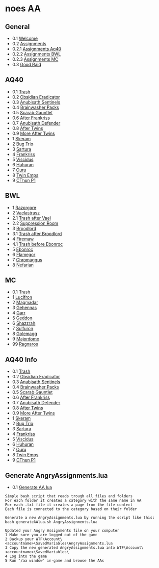 # noes AA

## General

* 0.1 [Welcome](1_general/0.1_Welcome.txt)
* 0.2 [Assignments](1_general/0.2_AssignmentsFull.txt)
* 0.2.1 [Assignments Aq40](1_general/0.2.1_AssignmentsAq40.txt)
* 0.2.2 [Assignments BWL](1_general/0.2.2_AssignmentsBwl.txt)
* 0.2.3 [Assignments MC](1_general/0.2.3_AssignmentsMc.txt)
* 0.3 [Good Raid](1_general/0.3_GoodRaid.txt)

## AQ40

* 0.1 [Trash](2_aq40/0.1_TrashFull.txt)
* 0.2 [Obsidian Eradicator](2_aq40/0.2_ObsidianEradicator.txt)
* 0.3 [Anubisath Sentinels](2_aq40/0.3_AnibisathSentinels.txt)
* 0.4 [Brainwasher Packs](2_aq40/0.4_BrainwasherPacks.txt)
* 0.5 [Scarab Gauntlet](2_aq40/0.5_ScarabGauntlet.txt)
* 0.6 [After Frankriss](2_aq40/0.6_AfterFrankriss.txt)
* 0.7 [Anubisath Defender](2_aq40/0.7_AnubisathDefender.txt)
* 0.8 [After Twins](2_aq40/0.8_AfterTwins.txt)
* 0.9 [More After Twins](2_aq40/0.9_MoreAfterTwins.txt)
* 1 [Skeram](2_aq40/1._Skeram.txt)
* 2 [Bug Trio](2_aq40/2._Bug_Trio.txt)
* 3 [Sartura](2_aq40/3._Sartura.txt)
* 4 [Frankriss](2_aq40/4._Fankriss.txt)
* 5 [Viscidus](2_aq40/5._Viscidus.txt)
* 6 [Huhuran](2_aq40/6._Huhuran.txt)
* 7 [Ouru](2_aq40/7._Ouro.txt)
* 8 [Twin Emps](2_aq40/8._TwinEmps.txt)
* 9 [CThun P1](2_aq40/9._CThun.txt)

## BWL

* 1 [Razorgore](3_bwl/1._Razorgore.txt)
* 2 [Vaelastrasz](3_bwl/2._Vaelastrasz.txt)
* 2.1 [Trash after Vael](3_bwl/2.1_TrashAfterVael.txt)
* 2.2 [Suppression Room](3_bwl/2.2_SuppressionRoom.txt)
* 3 [Broodlord](3_bwl/3._Broodlord.txt)
* 3.1 [Trash after Broodlord](3_bwl/3.1_TrashAfterBrood.txt)
* 4 [Firemaw](3_bwl/4._Firemaw.txt)
* 4.1 [Trash before Ebonroc](3_bwl/4.1_TrashBeforeEbonroc.txt)
* 5 [Ebonroc](3_bwl/5._Ebonroc.txt)
* 6 [Flamegor](3_bwl/6._Flamegor.txt)
* 7 [Chromaggus](3_bwl/7._Chromaggus.txt)
* 8 [Nefarian](3_bwl/8._Nefarian.txt)

## MC

* 0.1 [Trash](4_mc/0.1_Trash.txt)
* 1 [Lucifron](4_mc/1._Lucifron.txt)
* 2 [Magmadar](4_mc/2._Magmadar.txt)
* 3 [Gehennas](4_mc/3._Gehennas.txt)
* 4 [Garr](4_mc/4._Garr.txt)
* 5 [Geddon](4_mc/5._Geddon.txt)
* 6 [Shazzrah](4_mc/6._Shazzrah.txt)
* 7 [Sulfuron](4_mc/7._Sulfuron.txt)
* 8 [Golemagg](4_mc/8._Golemagg.txt)
* 9 [Majordomo](4_mc/9._Majordomo.txt)
* 99 [Ragnaros](4_mc/99_Ragnaros.txt)

## AQ40 Info

* 0.1 [Trash](5_aq_info/0.1._Trash.txt)
* 0.2 [Obsidian Eradicator](5_aq_info/0.2_ObsidianEradicator.txt)
* 0.3 [Anubisath Sentinels](5_aq_info/0.3_AnubisathSentinels.txt)
* 0.4 [Brainwasher Packs](5_aq_info/0.4_BrainwasherPacks.txt)
* 0.5 [Scarab Gauntlet](5_aq_info/0.5_ScarabGauntlet.txt)
* 0.6 [After Frankriss](5_aq_info/0.6_AfterFrankriss.txt)
* 0.7 [Anubisath Defender](5_aq_info/0.7_AnubisathDefender.txt)
* 0.8 [After Twins](5_aq_info/0.8_AfterTwins.txt)
* 0.9 [More After Twins](5_aq_info/0.9_MoreAfterTwins.txt)
* 1 [Skeram](5_aq_info/1._Skeram.txt)
* 2 [Bug Trio](5_aq_info/2._Bug_Trio.txt)
* 3 [Sartura](5_aq_info/3._Sartura.txt)
* 4 [Frankriss](5_aq_info/4._Fankriss.txt)
* 5 [Viscidus](5_aq_info/5._Viscidus.txt)
* 6 [Huhuran](5_aq_info/6._Huhuran.txt)
* 7 [Ouru](5_aq_info/7._Ouro.txt)
* 8 [Twin Emps](5_aq_info/8._TwinEmps.txt)
* 9 [CThun P1](5_aq_info/9._CThun.txt)

## Generate AngryAssignments.lua

* 0.1 [Generate AA lua](generateAAlua.sh)

```
Simple bash script that reads trough all files and folders
For each folder it creates a category with the same name in AA
For each .txt file it creates a page from the file content
Each file is connected to the category based on their folder

Generate a new AngryAssignments.lua by running the script like this:
bash generateAAlua.sh AngryAssignments.lua

Updated your Angry Assignments file on your computer
1 Make sure you are logged out of the game
2 Backup your WTF\Account\<accountname>\SavedVariables\AngryAssignments.lua
3 Copy the new generated AngryAssignments.lua into WTF\Account\<accountname>\SavedVariables\
4 Log into the game
5 Run "/aa window" in-game and browse the AAs
```